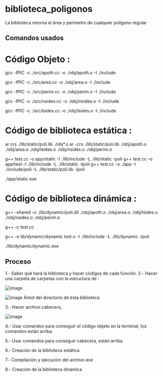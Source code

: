 # biblioteca_poligonos
La biblioteca retorna el área y perimetro de cualquier polígono regular 

## Comandos usados ##

# Código Objeto :

 gcc -fPIC -c ./src/apoth.cc -o ./obj/apoth.o -I ./include
 
 
 gcc -fPIC -c ./src/area.cc -o ./obj/area.o -I ./include
 
 
 gcc -fPIC -c ./src/perim.cc -o ./obj/perim.o -I ./include
 
 
 gcc -fPIC -c ./src/nsides.cc -o ./obj/nsides.o -I ./include
 
 
 gcc -fPIC -c ./src/lsides.cc -o ./obj/lsides.o -I ./include
 
 # Código de biblioteca estática :
 
 ar crs ./lib/static/poli.lib ./obj*.o
 ar -crs ./lib/static/poli.lib ./obj/apoth.o ./obj/area.o ./obj/lsides.o ./obj/nsides.o ./obj/perim.o
 
 g++ test.cc -o app/static -I ./lib/include -L ./lib/static -poli
g++ test.cc -o app/test -I ./lib/include -L ./lib/static -lpoli
 g++ test.cc -o ./app -I ./include/poli -L ./lib/static/poli.lib -lpoli

./app/static.exe

# Código de biblioteca dinámica :

g++ -shared -o ./lib/dynamic/poli.dll ./obj/apoth.o ./obj/area.o ./obj/lsides.o ./obj/nsides.o ./obj/perim.o

g++ -c test.cc

g++ -o lib/dynamic/dynamic test.o -I ./lib/include -L ./lib/dynamic -lpoli

./lib/dynamic/dynamic.exe


 ## Proceso 
 
1.- Saber qué hará la biblioteca y hacer códigos de cada función.
2.- Hacer una carpeta de carpetas con la estructura de :

![image](https://user-images.githubusercontent.com/66481799/200756573-decd38d1-07ed-46d6-aeb7-69bfcf60be7a.png)


![image](https://user-images.githubusercontent.com/66481799/200756702-47111ace-3506-4839-a2b0-d696eed4e542.png)
Árbol del directorio de ésta biblioteca

3.- Hacer archivo cabecera,  
 
 ![image](https://user-images.githubusercontent.com/66481799/200757415-7b7702bf-cd4c-4523-ac1f-725f7f714f10.png)

4.- Usar comandos para conseguir el código objeto en la terminal, los comandos están arriba.

5.- Usar comandos para conseguir cabecera, están arriba

6.- Creación de la biblioteca estática 

7.- Compilación y ejecución del archivo exe

8.- Creación de la biblioteca dinámica 


 


 
